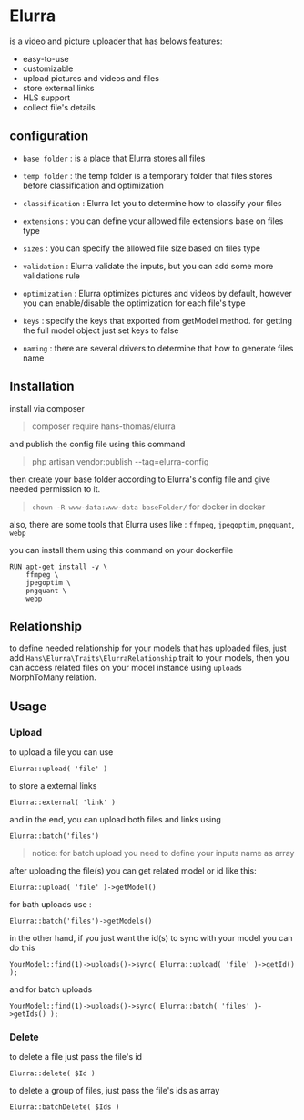 # Elurra

is a video and picture uploader that has belows features:

- easy-to-use
- customizable
- upload pictures and videos and files
- store external links
- HLS support
- collect file's details

## configuration

- `base folder` : is a place that Elurra stores all files
- `temp folder` : the temp folder is a temporary folder that files stores before classification and optimization
- `classification` : Elurra let you to determine how to classify your files
- `extensions` : you can define your allowed file extensions base on files type
- `sizes` : you can specify the allowed file size based on files type
- `validation` : Elurra validate the inputs, but you can add some more validations rule
- `optimization` : Elurra optimizes pictures and videos by default, however you can enable/disable the optimization for
  each file's type

- `keys` : specify the keys that exported from getModel method. for getting the full model object just set keys to false

- `naming` : there are several drivers to determine that how to generate files name

## Installation

install via composer
> composer require hans-thomas/elurra

and publish the config file using this command
> php artisan vendor:publish --tag=elurra-config

then create your base folder according to Elurra's config file and give needed permission to it.
> `chown -R www-data:www-data baseFolder/` for docker in docker

also, there are some tools that Elurra uses like : `ffmpeg`, `jpegoptim`, `pngquant`, `webp`

you can install them using this command on your dockerfile

```@shell
RUN apt-get install -y \
    ffmpeg \
    jpegoptim \
    pngquant \
    webp
```

## Relationship

to define needed relationship for your models that has uploaded files, just add `Hans\Elurra\Traits\ElurraRelationship`
trait to your models, then you can access related files on your model instance using `uploads` MorphToMany relation.

## Usage

### Upload

to upload a file you can use

```@php
Elurra::upload( 'file' )
```

to store a external links

```@php
Elurra::external( 'link' )
```

and in the end, you can upload both files and links using

```@php
Elurra::batch('files')
```

> notice: for batch upload you need to define your inputs name as array

after uploading the file(s) you can get related model or id like this:

```@php
Elurra::upload( 'file' )->getModel()
```

for bath uploads use :

```@php
Elurra::batch('files')->getModels()
```

in the other hand, if you just want the id(s) to sync with your model you can do this

```@php
YourModel::find(1)->uploads()->sync( Elurra::upload( 'file' )->getId() );
```

and for batch uploads

```@php
YourModel::find(1)->uploads()->sync( Elurra::batch( 'files' )->getIds() );
```

### Delete

to delete a file just pass the file's id

```@php
Elurra::delete( $Id )
```

to delete a group of files, just pass the file's ids as array

```@php
Elurra::batchDelete( $Ids )
```
